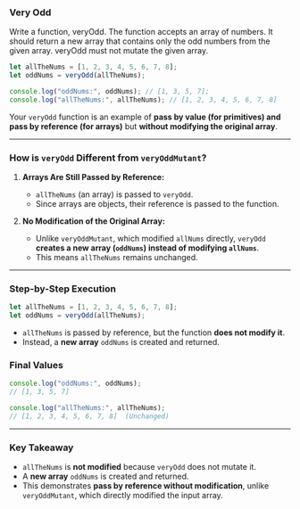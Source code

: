 ### Very Odd

Write a function, veryOdd. The function accepts an array of numbers.
It should return a new array that contains only the odd numbers from the given
array. veryOdd must not mutate the given array.

```javascript
let allTheNums = [1, 2, 3, 4, 5, 6, 7, 8];
let oddNums = veryOdd(allTheNums);

console.log("oddNums:", oddNums); // [1, 3, 5, 7];
console.log("allTheNums:", allTheNums); // [1, 2, 3, 4, 5, 6, 7, 8]
```

Your `veryOdd` function is an example of **pass by value (for primitives) and pass by reference (for arrays)** but **without modifying the original array**.

---

### **How is `veryOdd` Different from `veryOddMutant`?**

1. **Arrays Are Still Passed by Reference:**

   - `allTheNums` (an array) is passed to `veryOdd`.
   - Since arrays are objects, their reference is passed to the function.

2. **No Modification of the Original Array:**
   - Unlike `veryOddMutant`, which modified `allNums` directly, `veryOdd` **creates a new array (`oddNums`) instead of modifying `allNums`**.
   - This means `allTheNums` remains unchanged.

---

### **Step-by-Step Execution**

```javascript
let allTheNums = [1, 2, 3, 4, 5, 6, 7, 8];
let oddNums = veryOdd(allTheNums);
```

- `allTheNums` is passed by reference, but the function **does not modify it**.
- Instead, a **new array** `oddNums` is created and returned.

### **Final Values**

```javascript
console.log("oddNums:", oddNums);
// [1, 3, 5, 7]

console.log("allTheNums:", allTheNums);
// [1, 2, 3, 4, 5, 6, 7, 8]  (Unchanged)
```

---

### **Key Takeaway**

- `allTheNums` is **not modified** because `veryOdd` does not mutate it.
- A **new array** `oddNums` is created and returned.
- This demonstrates **pass by reference without modification**, unlike `veryOddMutant`, which directly modified the input array.
